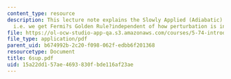 ```yaml
---
content_type: resource
description: This lecture note explains the Slowly Applied (Adiabatic) Perturbation
  i.e. we get Fermi?s Golden Rule?independent of how perturbation is introduced!.
file: https://ol-ocw-studio-app-qa.s3.amazonaws.com/courses/5-74-introductory-quantum-mechanics-ii-spring-2004/15a22dd157ae4693830fbde116af23ae_6sup.pdf
file_type: application/pdf
parent_uid: b674992b-2c20-f098-062f-edbb6f201368
resourcetype: Document
title: 6sup.pdf
uid: 15a22dd1-57ae-4693-830f-bde116af23ae
---
```

